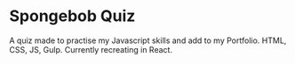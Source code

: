 # Spongebob Quiz

A quiz made to practise my Javascript skills and add to my Portfolio. HTML, CSS, JS, Gulp. Currently recreating in React.
